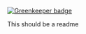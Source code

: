 
[![Greenkeeper badge](https://badges.greenkeeper.io/mabels/sha-store.svg)](https://greenkeeper.io/)

This should be a readme

